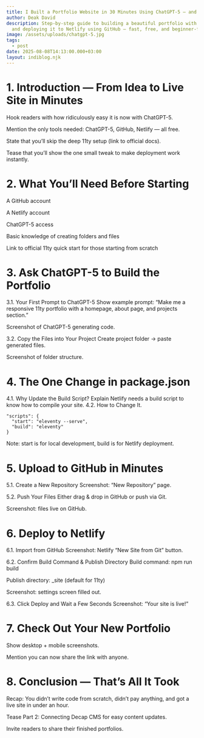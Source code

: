 ```yaml
---
title: I Built a Portfolio Website in 30 Minutes Using ChatGPT-5 — and It’s FREE!
author: Deak David
description: Step-by-step guide to building a beautiful portfolio with ChatGPT-5
  and deploying it to Netlify using GitHub — fast, free, and beginner-friendly.
image: /assets/uploads/chatgpt-5.jpg
tags:
  - post
date: 2025-08-08T14:13:00.000+03:00
layout: indiblog.njk
---
```

# 1. Introduction — From Idea to Live Site in Minutes
   Hook readers with how ridiculously easy it is now with ChatGPT-5.

Mention the only tools needed: ChatGPT-5, GitHub, Netlify — all free.

State that you’ll skip the deep 11ty setup (link to official docs).

Tease that you’ll show the one small tweak to make deployment work instantly.  
# 2. What You’ll Need Before Starting
A GitHub account

A Netlify account

ChatGPT-5 access

Basic knowledge of creating folders and files

Link to official 11ty quick start for those starting from scratch

# 3. Ask ChatGPT-5 to Build the Portfolio
3.1. Your First Prompt to ChatGPT-5
Show example prompt:
“Make me a responsive 11ty portfolio with a homepage, about page, and projects section.”

Screenshot of ChatGPT-5 generating code.

3.2. Copy the Files into Your Project
Create project folder → paste generated files.

Screenshot of folder structure.

# 4. The One Change in package.json
4.1. Why Update the Build Script?
Explain Netlify needs a build script to know how to compile your site.
4.2. How to Change It.  
```
"scripts": {
  "start": "eleventy --serve",
  "build": "eleventy"
}
```  
Note: start is for local development, build is for Netlify deployment.
# 5. Upload to GitHub in Minutes
5.1. Create a New Repository
Screenshot: “New Repository” page.

5.2. Push Your Files
Either drag & drop in GitHub or push via Git.

Screenshot: files live on GitHub.
# 6. Deploy to Netlify
6.1. Import from GitHub
Screenshot: Netlify “New Site from Git” button.

6.2. Confirm Build Command & Publish Directory
Build command: npm run build

Publish directory: _site (default for 11ty)

Screenshot: settings screen filled out.

6.3. Click Deploy and Wait a Few Seconds
Screenshot: “Your site is live!”
# 7. Check Out Your New Portfolio
Show desktop + mobile screenshots.

Mention you can now share the link with anyone.
# 8. Conclusion — That’s All It Took
Recap: You didn’t write code from scratch, didn’t pay anything, and got a live site in under an hour.

Tease Part 2: Connecting Decap CMS for easy content updates.

Invite readers to share their finished portfolios.


